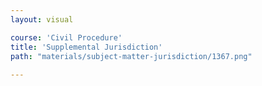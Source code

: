 ```yaml
---
layout: visual

course: 'Civil Procedure'
title: 'Supplemental Jurisdiction'
path: "materials/subject-matter-jurisdiction/1367.png"
  
---
```

